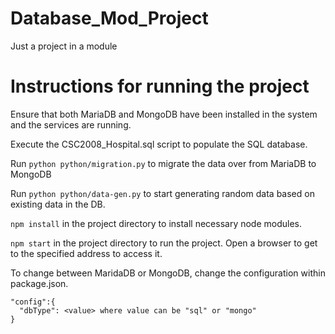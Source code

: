 # Database_Mod_Project
Just a project in a module

# Instructions for running the project
Ensure that both MariaDB and MongoDB have been installed in the system and the services are running.

Execute the CSC2008_Hospital.sql script to populate the SQL database.

Run ```python python/migration.py``` to migrate the data over from MariaDB to MongoDB

Run ```python python/data-gen.py``` to start generating random data based on existing data in the DB.

```npm install``` in the project directory to install necessary node modules.

```npm start``` in the project directory to run the project. Open a browser to get to the specified address to access it.

To change between MaridaDB or MongoDB, change the configuration within package.json.
```
"config":{
  "dbType": <value> where value can be "sql" or "mongo"
}
```
